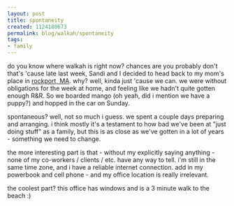 ```yaml
--- 
layout: post
title: spontaneity
created: 1124180673
permalink: blog/walkah/spontaneity
tags: 
- family
---
```

<p>
do you know where walkah is right now? chances are you probably don't that's 'cause late last week, Sandi and I decided to head back to my mom's place in <a href="http://www.rockportusa.com/">rockport, MA</a>. why? well, kinda just 'cause we can. we were without obligations for the week at home, and feeling like we hadn't quite gotten enough R&#38;R. So we boarded mango (oh yeah, did i mention we have a puppy?) and hopped in the car on Sunday.
</p><p>
spontaneous? well, not so much i guess. we spent a couple days preparing and arranging. i think mostly it's a testament to how bad we've been at "just doing stuff" as a family, but this is as close as we've gotten in a lot of years - something we need to change.
</p><p>
the more interesting part is that - without my explicitly saying anything - none of my co-workers / clients / etc. have any way to tell. i'm still in the same time zone, and i have a reliable internet connection. add in my powerbook and cell phone - and my office location is really irrelevant.
</p><p>
the coolest part? this office has windows and is a 3 minute walk to the beach :)
</p>
